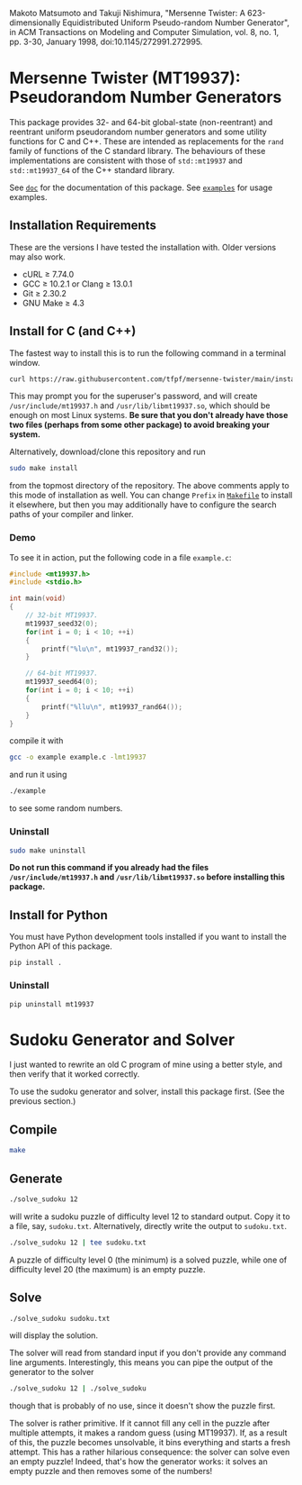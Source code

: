 Makoto Matsumoto and Takuji Nishimura, "Mersenne Twister: A 623-dimensionally Equidistributed Uniform Pseudo-random
Number Generator", in ACM Transactions on Modeling and Computer Simulation, vol. 8, no. 1, pp. 3-30, January 1998,
doi:10.1145/272991.272995.

# Mersenne Twister (MT19937): Pseudorandom Number Generators
This package provides 32- and 64-bit global-state (non-reentrant) and reentrant uniform pseudorandom number generators
and some utility functions for C and C++. These are intended as replacements for the `rand` family of functions of the
C standard library. The behaviours of these implementations are consistent with those of `std::mt19937` and
`std::mt19937_64` of the C++ standard library.

See [`doc`](doc) for the documentation of this package. See [`examples`](examples) for usage examples.

## Installation Requirements
These are the versions I have tested the installation with. Older versions may also work.
* cURL ≥ 7.74.0
* GCC ≥ 10.2.1 or Clang ≥ 13.0.1
* Git ≥ 2.30.2
* GNU Make ≥ 4.3

## Install for C (and C++)
The fastest way to install this is to run the following command in a terminal window.
```sh
curl https://raw.githubusercontent.com/tfpf/mersenne-twister/main/install.sh | sh
```
This may prompt you for the superuser's password, and will create `/usr/include/mt19937.h` and
`/usr/lib/libmt19937.so`, which should be enough on most Linux systems. **Be sure that you don't already have those two
files (perhaps from some other package) to avoid breaking your system.**

Alternatively, download/clone this repository and run
```sh
sudo make install
```
from the topmost directory of the repository. The above comments apply to this mode of installation as well. You can
change `Prefix` in [`Makefile`](Makefile) to install it elsewhere, but then you may additionally have to configure the
search paths of your compiler and linker.

### Demo
To see it in action, put the following code in a file `example.c`:
```C
#include <mt19937.h>
#include <stdio.h>

int main(void)
{
    // 32-bit MT19937.
    mt19937_seed32(0);
    for(int i = 0; i < 10; ++i)
    {
        printf("%lu\n", mt19937_rand32());
    }

    // 64-bit MT19937.
    mt19937_seed64(0);
    for(int i = 0; i < 10; ++i)
    {
        printf("%llu\n", mt19937_rand64());
    }
}
```
compile it with
```sh
gcc -o example example.c -lmt19937
```
and run it using
```sh
./example
```
to see some random numbers.

### Uninstall
```sh
sudo make uninstall
```
**Do not run this command if you already had the files `/usr/include/mt19937.h` and `/usr/lib/libmt19937.so` before
installing this package.**

## Install for Python
You must have Python development tools installed if you want to install the Python API of this package.
```
pip install .
```

### Uninstall
```
pip uninstall mt19937
```

# Sudoku Generator and Solver
I just wanted to rewrite an old C program of mine using a better style, and then verify that it worked correctly.

To use the sudoku generator and solver, install this package first. (See the previous section.)

## Compile
```sh
make
```

## Generate
```sh
./solve_sudoku 12
```
will write a sudoku puzzle of difficulty level 12 to standard output. Copy it to a file, say, `sudoku.txt`.
Alternatively, directly write the output to `sudoku.txt`.
```sh
./solve_sudoku 12 | tee sudoku.txt
```
A puzzle of difficulty level 0 (the minimum) is a solved puzzle, while one of difficulty level 20 (the maximum) is an
empty puzzle.

## Solve
```sh
./solve_sudoku sudoku.txt
```
will display the solution.

The solver will read from standard input if you don't provide any command line arguments. Interestingly, this means you
can pipe the output of the generator to the solver
```sh
./solve_sudoku 12 | ./solve_sudoku
```
though that is probably of no use, since it doesn't show the puzzle first.

The solver is rather primitive. If it cannot fill any cell in the puzzle after multiple attempts, it makes a random
guess (using MT19937). If, as a result of this, the puzzle becomes unsolvable, it bins everything and starts a fresh
attempt. This has a rather hilarious consequence: the solver can solve even an empty puzzle! Indeed, that's how the
generator works: it solves an empty puzzle and then removes some of the numbers!
